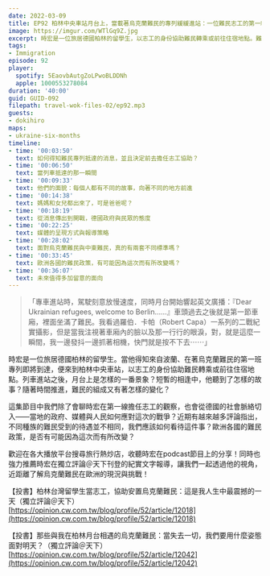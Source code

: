 ```yaml
---
date: 2022-03-09
title: EP92 柏林中央車站月台上，當載著烏克蘭難民的專列緩緩進站：一位難民志工的第一線觀察 ft. 旅居柏林台灣人 劉時宏
image: https://imgur.com/WTlGq9Z.jpg
excerpt: 時宏是一位旅居德國柏林的留學生，以志工的身份協助難民轉乘或前往住宿地點。難民專列抵達之際，月台上是怎樣的一番景象？短暫的相逢中，他聽到了怎樣的故事？而當地的政府、媒體與人民又是如何應對這次的戰爭以及難民潮？讓我們一起透過他的視角，近距離了解烏克蘭難民在歐洲的現況與挑戰！
tags:
- Immigration
episode: 92
player:
  spotify: 5EaovbAutgZoLPwoBLDDNh
  apple: 1000553278084
duration: '40:00'
guid: GUID-092
filepath: travel-wok-files-02/ep92.mp3
guests:
- dokihiro
maps:
- ukraine-six-months
timeline:
- time: '00:03:50'
  text: 如何得知難民專列抵達的消息，並且決定前去擔任志工協助？
- time: '00:06:50'
  text: 當列車抵達的那一瞬間
- time: '00:09:33'
  text: 他們的面貌：每個人都有不同的故事，向著不同的地方前進
- time: '00:14:38'
  text: 媽媽和女兒都出來了，可是爸爸呢？
- time: '00:18:19'
  text: 從消息傳出到開戰，德國政府與民眾的態度
- time: '00:22:25'
  text: 媒體的呈現方式與報導策略
- time: '00:28:02'
  text: 面對烏克蘭難民與中東難民，真的有兩套不同標準嗎？
- time: '00:33:45'
  text: 歐洲各國的難民政策，有可能因為這次而有所改變嗎？
- time: '00:36:07'
  text: 未來值得多加留意的面向
---
```

> 「專車進站時，駕駛刻意放慢速度，同時月台開始響起英文廣播：『Dear Ukrainian refugees, welcome to Berlin……』車頭過去之後就是第一節車廂，裡面坐滿了難民。我看過羅伯．卡帕（Robert Capa）一系列的二戰紀實攝影，但是當我注視著車廂內的臉以及那一行行的眼淚，對，就是這麼一瞬間，我一邊發抖一邊抓著相機，快門就是按不下去⋯⋯」

時宏是一位旅居德國柏林的留學生。當他得知來自波蘭、在著烏克蘭難民的第一班專列即將到達，便來到柏林中央車站，以志工的身份協助難民轉乘或前往住宿地點。列車進站之後，月台上是怎樣的一番景象？短暫的相逢中，他聽到了怎樣的故事？隨著時間推進，難民的組成又有著怎樣的變化？

這集節目中我們除了會聊時宏在第一線擔任志工的觀察，也會從德國的社會脈絡切入——當地的政府、媒體與人民如何應對這次的戰爭？近期有越來越多評論指出，不同種族的難民受到的待遇並不相同，我們應該如何看待這件事？歐洲各國的難民政策，是否有可能因為這次而有所改變？

歡迎在各大播放平台搜尋旅行熱炒店，收聽時宏在podcast節目上的分享！同時也強力推薦時宏在獨立評論＠天下刊登的紀實文字報導，讓我們一起透過他的視角，近距離了解烏克蘭難民在歐洲的現況與挑戰！

【投書】柏林台灣留學生當志工，協助安置烏克蘭難民：這是我人生中最震撼的一天（獨立評論＠天下）
[https://opinion.cw.com.tw/blog/profile/52/article/12018](https://opinion.cw.com.tw/blog/profile/52/article/12018)

【投書】那些與我在柏林月台相遇的烏克蘭難民：當失去一切，我們要用什麼姿態面對明天？（獨立評論＠天下）
[https://opinion.cw.com.tw/blog/profile/52/article/12042](https://opinion.cw.com.tw/blog/profile/52/article/12042)
